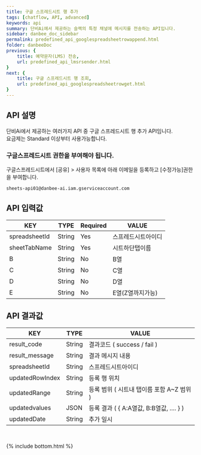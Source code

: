 ```yaml
---
title: 구글 스프레드시트 행 추가
tags: [chatflow, API, advanced]
keywords: api
summary: 단비Ai에서 제공하는 슬랙의 특정 채널에 메시지를 전송하는 API입니다.
sidebar: danbee_doc_sidebar
permalink: predefined_api_googlespreadsheetrowappend.html
folder: danbeeDoc
previous: {
    title: 예약문자(LMS) 전송,
    url: predefined_api_lmsrsender.html
}
next: {
    title: 구글 스프레드시트 행 조회,
    url: predefined_api_googlespreadsheetrowget.html
}
---
```


## API 설명

단비Ai에서 제공하는 여러가지 API 중 구글 스프레드시트 행 추가 API임니다. <br>
요금제는 Standard 이상부터 사용가능합니다. <br>

### 구글스프레드시트 권한을 부여해야 됩니다.
구글스프레드시트에서 [공유] > 사용자 목록에 아래 이메일을 등록하고 [수정가능]권한을 부여합니다. 

    sheets-api01@danbee-ai.iam.gserviceaccount.com
 
## API 입력값

| KEY | TYPE | Required | VALUE |
|--------|--------|--------|--------|
| spreadsheetId | String | Yes | 스프레드시트아이디 |
| sheetTabName | String | Yes | 시트하단탭이름 |
| B | String | No | B열 |
| C | String | No | C열 |
| D | String | No | D열 |
| E | String | No | E열(Z열까지가능) |

## API 결과값

| KEY | TYPE | VALUE |
|--------|--------|--------|
| result_code | String | 결과코드 ( success / fail ) |
| result_message | String | 결과 메시지 내용 |
| spreadsheetId | String | 스프레드시트아이디 |
| updatedRowIndex | String | 등록 행 위치 |
| updatedRange | String | 등록 범위 ( 시트내 탭이름 포함 A~Z 범위 ) |
| updatedvalues | JSON | 등록 결과 ( { A:A열값, B:B열값, .... } ) |
| updatedDate | String | 추가 일시 |


<br />


{% include bottom.html %}

